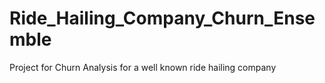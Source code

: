 # Ride_Hailing_Company_Churn_Ensemble
Project for Churn Analysis for a well known ride hailing company
